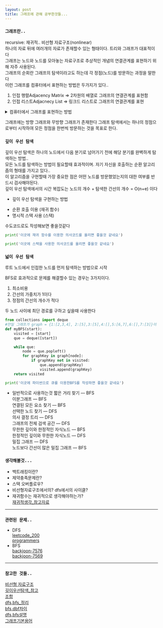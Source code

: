 ```yaml
---
layout: post
title: 그래프에 관해 공부한것들...
---
```


### `그래프란..`
recursive: 재귀적..
비선형 자료구조(nonlinear)  
하나의 자료 뒤에 여러개의 자료가 존재할수 있는 형태이다. 트리와 그래프가 대표적이다  
그래프는 노드와 노드를 모아놓는 자료구조로 추상적인 개념의 연결관계를 표현하기 위해 자주 사용된다.  
그래프의 순회란 그래프의 탐색이라고도 하는데 각 정점(노드)를 방문하는 과정을 말한다  
이런 그래프를 컴퓨터에서 표현하는 방법은 두가지가 있다..  
1. 인접 행렬Adjacency Matrix => 2차원의 배열로 그래프의 연결관계를 표현함
2. 인접 리스트Adjacnecy List => 링크드 리스트로 그래프의 연결관계를 표현


<details>
<summary>컴퓨터에서 그래프를 표현하는 방법</summary>
<div markdown="1">
아래의 그래프가 있다가 가정한다면  
```
          2 - 3  
          ⎜       
      0 - 1  
```
  
- 인접 행렬에서의 그래프의 표현방법..  
  0  1  2  3  
0 X  O  X  X  
1 O  X  O  X  
2 X  O  X  O  
3 X  X  O  X  

graph = [  
    [False, True, False, False],  
    [True, False, True, False],  
    [False, True, False, True],  
    [False, False, True, False]  
]

인접 리스트는 모든 노드에 연결된 노드에 대한 정보를 차례대로 다음과 같이 저장합니다.  

0 -> 1  
1 -> 0 -> 2  
2 -> 1 -> 3  
3 -> 2  
  
이를 딕셔너리 형태로 표현한다면 다음과 같이 표현됩니다.  
graph = {  
    0: [1],  
    1: [0, 2]  
    2: [1, 3]  
    3: [2]  
}
</div>
</details>

그래프에는 방향 그래프와 무방향 그래프가 존재한다 
그래프 탐색에서는 하나의 정점으로부터 시작하여 모든 정점을 한번씩 방문하는 것을 목표로 한다.  

### `깊이 우선 탐색`
깊이 우선 탐색은 하나의 노드에서 다음 분기로 넘어가기 전에 해당 분기를 완벽하게 탐색하는 방법..  
모든 노드를 탐색하는 방법이 필요할때 효과적이며. 자기 자신을 호출하는 순환 알고리즘의 형태를 가지고 있다..  
이 알고리즘을 구현할때 가장 중요한 점은 어떤 노드를 방문했었는지의 대한 여부를 반드시 검사해야된다.  
깊이 우선 탐색에서의 시간 복잡도는 노드의 개수 + 탐색한 간선의 개수 = O(n+e) 이다  

- 깊이 우선 탐색을 구현하는 방법
 * 순환 호출 이용 (재귀 함수)
 * 명시적 스택 사용 (스택)

수도코드로도 작성해보면 좋을것같다

```python
print('이곳에 재귀 함수를 이용한 의사코드를 올리면 좋을것 같네요')
```
```python
print('이곳에 스택을 사용한 의사코드를 올리면 좋을것 같네요')
```


### `넓이 우선 탐색`
루트 노드에서 인접한 노드를 먼저 탐색하는 방법으로 시작  

BFS로 효과적으로 문제를 해결할수 있는 경우는 3가지이다.  
1. 최소비용
2. 간선의 가중치가 1이다
3. 정점의 간선의 개수가 적다

두 노드 사이에 최단 경로를 구하고 싶을때 사용한다  

```python
from collections import deque
#만일 그래프가 graph = {1:[2,3,4], 2:[5],3:[5],4:[],5:[6,7],6:[],7:[3]}이 주어졌을때
def myBFS(start):
    visited = [start]
    que = deque([start])

    while que:
        node = que.popleft()
        for graphKey in graph[node]:
            if graphKey not in visited:
                que.append(graphKey)
                visited.append(graphKey)
    return visited
```
```python
print('이곳에 파이썬으로 큐를 이용한BFS를 작성하면 좋을것 같네요')
```

- 일반적으로 사용하는것
짧은 거리 찾기 — BFS  
이분그래프 — BFS  
연결된 모든 요소 찾기 — BFS  
선택한 노드 찾기 — DFS  
의사 결정 트리 — DFS  
그래프의 전체 검색 공간 — DFS  
무한한 깊이와 한정적인 자식노드 — BFS  
한정적인 깊이와 무한한 자식노드 — DFS  
밀집 그래프 — DFS  
노드보다 간선이 많은 밀집 그래프 — BFS  

### `생각해볼것...`
- 백트래킹이란?
- 제약충족문제란?
- 스택 오버플로우?
- 비선형자료구조에서의? dfs에서의 사이클?
- 재귀함수는 재귀적으로 생각해야하는가?  
[재귀적생각_참고자료](https://velog.io/@eddy_song/you-can-solve-recursion)


* * *
### `관련된 문제..`
* DFS  
[leetcode_200](https://leetcode.com/problems/number-of-islands/)  
[programmers](https://programmers.co.kr/learn/courses/30/parts/12421)  
* BFS  
[backjoon-7576](https://www.acmicpc.net/problem/7576)  
[backjoon-7569](https://www.acmicpc.net/problem/7569)  


- - -
### `참고한 것들..`
[비선형 자료구조](https://goodgid.github.io/DS-Linear-and-NonLinear/)  
[깊이우선탐색_참고](https://www.fun-coding.org/Chapter18-dfs-live.html)  
[조합](https://velog.io/@unow30/%EC%A1%B0%ED%95%A9combination-%EC%95%8C%EA%B3%A0%EB%A6%AC%EC%A6%98)  
[dfs,bfs_정리](https://developer-mac.tistory.com/64)  
[bfs,dbf차이](https://ko.gadget-info.com/difference-between-bfs)  
[dfs,bfs설명](https://medium.com/nerd-for-tech/dfs-bfs-introduction-26a65fca2344)  
[그래프기본용어](https://ratsgo.github.io/data%20structure&algorithm/2017/11/18/graph/)  